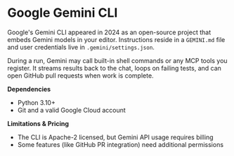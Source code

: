 # Google Gemini CLI

Google's Gemini CLI appeared in 2024 as an open-source project that embeds Gemini models in your editor. Instructions reside in a `GEMINI.md` file and user credentials live in `.gemini/settings.json`.

During a run, Gemini may call built-in shell commands or any MCP tools you register. It streams results back to the chat, loops on failing tests, and can open GitHub pull requests when work is complete.

**Dependencies**

- Python 3.10+
- Git and a valid Google Cloud account

**Limitations & Pricing**

- The CLI is Apache-2 licensed, but Gemini API usage requires billing
- Some features (like GitHub PR integration) need additional permissions
